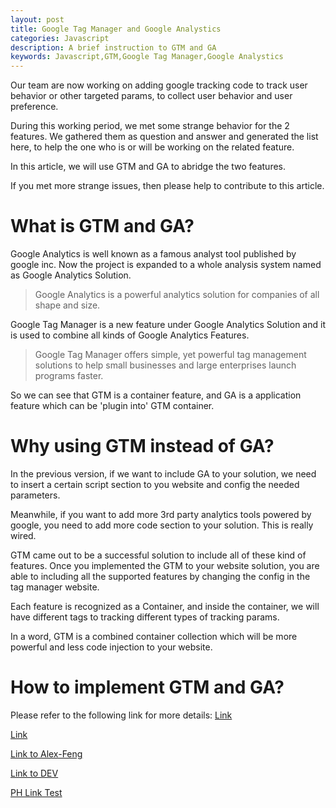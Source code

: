 ```yaml
---
layout: post
title: Google Tag Manager and Google Analystics
categories: Javascript
description: A brief instruction to GTM and GA
keywords: Javascript,GTM,Google Tag Manager,Google Analystics
---
```


Our team are now working on adding google tracking code to track user behavior or other targeted params, to collect user behavior and user preference.

During this working period, we met some strange behavior for the 2 features. We gathered them as question and answer and generated the list here, to help the one who is or will be working on the related feature.

In this article, we will use GTM and GA to abridge the two features.

If you met more strange issues, then please help to contribute to this article.

# What is GTM and GA?
Google Analytics is well known as a famous analyst tool published by google inc. Now the project is expanded to a whole analysis system named as Google Analytics Solution. 

>Google Analytics is a powerful analytics solution for companies of all shape and size.

Google Tag Manager is a new feature under Google Analytics Solution and it is used to combine all kinds of Google Analytics Features.

>Google Tag Manager offers simple, yet powerful tag management solutions to help small businesses and large enterprises launch programs faster.

So we can see that GTM is a container feature, and GA is a application feature which can be 'plugin into' GTM container.

# Why using GTM instead of GA?
In the previous version, if we want to include GA to your solution, we need to insert a certain script section to you website and config the needed parameters.

Meanwhile, if you want to add more 3rd party analytics tools powered by google, you need to add more code section to your solution. This is really wired.

GTM came out to be a successful solution to include all of these kind of features. Once you implemented the GTM to your website solution, you are able to including all the supported features by changing the config in the tag manager website.

Each feature is recognized as a Container, and inside the container, we will have different tags to tracking different types of tracking params.

In a word, GTM is a combined container collection which will be more powerful and less code injection to your website.

# How to implement GTM and GA?

Please refer to the following link for more details:
[Link](https://support.google.com/tagmanager/answer/6102821?hl=en&ref_topic=3441530)

[Link](http://westore.farfetch.cn/home?utm_source=analystics_test&utm_medium=referral&utm_campaigns=FF_PROMO_TEST)

[Link to Alex-Feng](http://www.alex-feng.com/home?utm_source=wechat&utm_medium=affiliate&utm_campaign=PHCN)

[Link to DEV](http://westore-dev.farfetch.net/home?utm_source=ipinyou&utm_medium=display&utm_campaign=CN_WeChatMP_PROS_WeChatStoreX20_Link)

[PH Link Test](http://www.alex-feng.com/home?clickref=1101l4DeH6ir&utm_source=test_george&utm_medium=affiliate&utm_campaign=PHCN&utm_term=CNNetwork&pid=performancehorizon_int&c=test_george&clickid=1101l4DeH6ir&af_siteid=1100l17836&af_sub_siteid=1011l267&af_cost_model=CPA&af_channel=affiliate&is_retargeting=true)
